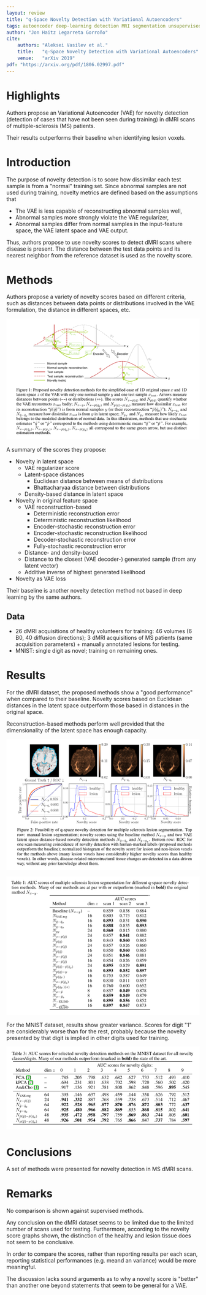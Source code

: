 ```yaml
---
layout: review
title: "q-Space Novelty Detection with Variational Autoencoders"
tags: autoencoder deep-learning detection MRI segmentation unsupervised VAE
author: "Jon Haitz Legarreta Gorroño"
cite:
    authors: "Aleksei Vasilev et al."
    title:   "q-Space Novelty Detection with Variational Autoencoders"
    venue:   "arXiv 2019"
pdf: "https://arxiv.org/pdf/1806.02997.pdf"
---
```



# Highlights

Authors propose an Variational Autoencoder (VAE) for novelty detection
(detection of cases that have not been seen during training) in dMRI scans of
multiple-sclerosis (MS) patients.

Their results outperforms their baseline when identifying lesion voxels.


# Introduction

The purpose of novelty detection is to score how dissimilar each test sample is
from a "normal" training set. Since abnormal samples are not used during
training, novelty metrics are defined based on the assumptions that
- The VAE is less capable of reconstructing abnormal samples well,
- Abnormal samples more strongly violate the VAE regularizer,
- Abnormal samples differ from normal samples in the input-feature space, the
VAE latent space and VAE output.

Thus, authors propose to use novelty scores to detect dMRI scans where disease
is present. The distance between the test data points and its nearest neighbor
from the reference dataset is used as the novelty score.


# Methods

Authors propose a variety of novelty scores based on different criteria, such as
distances between data points or distributions involved in the VAE formulation,
the distance in different spaces, etc.

![](/article/images/qSpaceNoveltyDetectionVAE/NoveltyDetectionScores.png)

A summary of the scores they propose:
- Novelty in latent space
  - VAE regularizer score
  - Latent-space distances
    - Euclidean distance between means of distributions
    - Bhattacharyaa distance between distributions
  - Density-based distance in latent space
- Novelty in original feature space
  - VAE reconstruction-based
    - Deterministic reconstruction error
    - Deterministic reconstruction likelihood
    - Encoder-stochastic reconstruction error
    - Encoder-stochastic reconstruction likelihood
    - Decoder-stochastic reconstruction error
    - Fully-stochastic reconstruction error
  - Distance- and density-based
  - Distance to the closest (VAE decoder-) generated sample (from any latent
    vector)
  - Additive inverse of highest generated likelihood
- Novelty as VAE loss

Their baseline is another novelty detection method not based in deep learning by
the same authors.

## Data

- 26 dMRI acquisitions of healthy volunteers for training: 46 volumes (6 B0, 40
  diffusion directions); 3 dMRI acquisitions of MS patients (same acquisition
  parameters) + manually annotated lesions for testing.
- MNIST: single digit as novel; training on remaining ones.


# Results

For the dMRI dataset, the proposed methods show a "good performance" when
compared to their baseline. Novelty scores based on Euclidean distances in the
latent space outperform those based in distances in the original space.

Reconstruction-based methods perform well provided that the dimensionality of
the latent space has enough capacity.

![](/article/images/qSpaceNoveltyDetectionVAE/Results_qSpace.png)

![](/article/images/qSpaceNoveltyDetectionVAE/Results_MS_segmentation.png)

For the MNIST dataset, results show greater variance. Scores for digit "1" are
considerably worse than for the rest, probably because the novelty presented by
that digit is implied in other digits used for training.

![](/article/images/qSpaceNoveltyDetectionVAE/Results_MNIST.png)


# Conclusions

A set of methods were presented for novelty detection in MS dMRI scans.


# Remarks

No comparison is shown against supervised methods.

Any conclusion on the dMRI dataset seems to be limited due to the limited number
of scans used for testing. Furthermore, according to the novelty score graphs
shown, the distinction of the healthy and lesion tissue does not seem to be
conclusive.

In order to compare the scores, rather than reporting results per each scan,
reporting statistical performances (e.g. meand an variance) would be more
meaningful.

The discussion lacks sound arguments as to why a novelty score is "better" than
another one beyond statements that seem to be general for a VAE.
